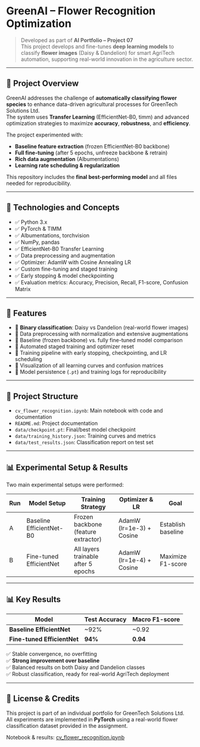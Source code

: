 # GreenAI – Flower Recognition Optimization

> Developed as part of **AI Portfolio – Project 07**  
> This project develops and fine-tunes **deep learning models** to classify **flower images** (Daisy & Dandelion) for smart AgriTech automation, supporting real-world innovation in the agriculture sector.

---

## 📌 Project Overview

GreenAI addresses the challenge of **automatically classifying flower species** to enhance data-driven agricultural processes for GreenTech Solutions Ltd.  
The system uses **Transfer Learning** (EfficientNet-B0, timm) and advanced optimization strategies to maximize **accuracy**, **robustness**, and **efficiency**.

The project experimented with:  
- **Baseline feature extraction** (frozen EfficientNet-B0 backbone)  
- **Full fine-tuning** (after 5 epochs, unfreeze backbone & retrain)  
- **Rich data augmentation** (Albumentations)  
- **Learning rate scheduling & regularization**  

This repository includes the **final best-performing model** and all files needed for reproducibility.

---

## 🧱 Technologies and Concepts

- ✅ Python 3.x  
- ✅ PyTorch & TIMM  
- ✅ Albumentations, torchvision  
- ✅ NumPy, pandas  
- ✅ EfficientNet-B0 Transfer Learning  
- ✅ Data preprocessing and augmentation  
- ✅ Optimizer: AdamW with Cosine Annealing LR  
- ✅ Custom fine-tuning and staged training  
- ✅ Early stopping & model checkpointing  
- ✅ Evaluation metrics: Accuracy, Precision, Recall, F1-score, Confusion Matrix  

---

## 🚀 Features

- 🔹 **Binary classification**: Daisy vs Dandelion (real-world flower images)  
- 🔹 Data preprocessing with normalization and extensive augmentations  
- 🔹 Baseline (frozen backbone) vs. fully fine-tuned model comparison  
- 🔹 Automated staged training and optimizer reset  
- 🔹 Training pipeline with early stopping, checkpointing, and LR scheduling  
- 🔹 Visualization of all learning curves and confusion matrices  
- 🔹 Model persistence (`.pt`) and training logs for reproducibility  

---

## 📂 Project Structure

- `cv_flower_recognition.ipynb`: Main notebook with code and documentation  
- `README.md`: Project documentation  
- `data/checkpoint.pt`: Final/best model checkpoint  
- `data/training_history.json`: Training curves and metrics  
- `data/test_results.json`: Classification report on test set  

---

## 📊 Experimental Setup & Results

Two main experimental setups were performed:

| Run | Model Setup             | Training Strategy                  | Optimizer & LR         | Goal               |
| --- | ----------------------- | ---------------------------------- | ---------------------- | ------------------ |
| A   | Baseline EfficientNet-B0| Frozen backbone (feature extractor)| AdamW (lr=1e-3) + Cosine| Establish baseline |
| B   | Fine-tuned EfficientNet | All layers trainable after 5 epochs| AdamW (lr=1e-4) + Cosine| Maximize F1-score |

---

## 📊 Key Results

| Model                    | Test Accuracy | Macro F1-score |
|--------------------------|---------------|----------------|
| **Baseline EfficientNet**|    ~92%        |   ~0.92         |
| **Fine-tuned EfficientNet** | **94%**   | **0.94**       |

✅ Stable convergence, no overfitting  
✅ **Strong improvement over baseline**  
✅ Balanced results on both Daisy and Dandelion classes  
✅ Robust classification, ready for real-world AgriTech deployment  

---

## 📎 License & Credits

This project is part of an individual portfolio for GreenTech Solutions Ltd.  
All experiments are implemented in **PyTorch** using a real-world flower classification dataset provided in the assignment.

Notebook & results: [cv_flower_recognition.ipynb](https://github.com/silentfortin/ai-portfolio/blob/main/07-cv-flower-recognition/cv_flower_recognition.ipynb)


